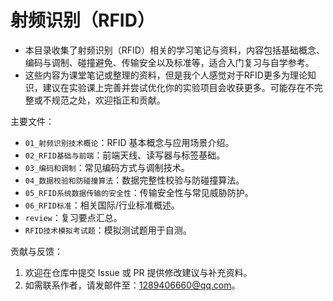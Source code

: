 # 射频识别（RFID）

- 本目录收集了射频识别（RFID）相关的学习笔记与资料，内容包括基础概念、编码与调制、碰撞避免、传输安全以及标准等，适合入门复习与自学参考。
- 这些内容为课堂笔记或整理的资料，但是我个人感觉对于RFID更多为理论知识，建议在实验课上完善并尝试优化你的实验项目会收获更多。可能存在不完整或不规范之处，欢迎指正和贡献。

主要文件：
- `01_射频识别技术概论`：RFID 基本概念与应用场景介绍。
- `02_RFID基础与前端`：前端天线、读写器与标签基础。
- `03_编码和调制`：常见编码方式与调制技术。
- `04_数据校验和防碰撞算法`：数据完整性校验与防碰撞算法。
- `05_RFID系统数据传输的安全性`：传输安全性与常见威胁防护。
- `06_RFID标准`：相关国际/行业标准概述。
- `review`：复习要点汇总。
- `RFID技术模拟考试题`：模拟测试题用于自测。


贡献与反馈：
1. 欢迎在仓库中提交 Issue 或 PR 提供修改建议与补充资料。  
2. 如需联系作者，请发邮件至：1289406660@qq.com。
